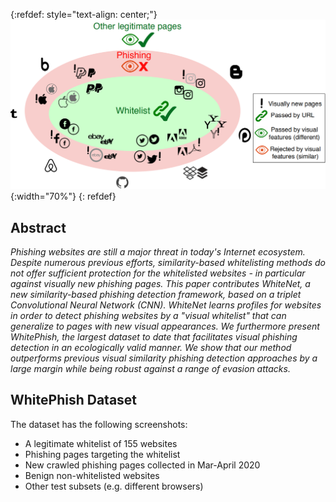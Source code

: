 {:refdef: style="text-align: center;"}
![teaser](images/teaser.PNG){:width="70%"}
{: refdef}

## Abstract

*Phishing websites are still a major threat in today's Internet ecosystem. Despite numerous previous efforts, similarity-based whitelisting methods do not offer sufficient protection for the whitelisted websites - in particular against visually new phishing pages. This paper contributes WhiteNet, a new similarity-based phishing detection framework, based on a triplet Convolutional Neural Network (CNN). WhiteNet learns profiles for websites in order to detect phishing websites by a "visual whitelist" that can generalize to pages with new visual appearances. We furthermore present WhitePhish, the largest dataset to date that facilitates visual phishing detection in an ecologically valid manner. We show that our method outperforms previous visual similarity phishing detection approaches by a large margin while being robust against a range of evasion attacks.*

## WhitePhish Dataset
The dataset has the following screenshots:

* A legitimate whitelist of 155 websites
* Phishing pages targeting the whitelist
* New crawled phishing pages collected in Mar-April 2020
* Benign non-whitelisted websites
* Other test subsets (e.g. different browsers)
